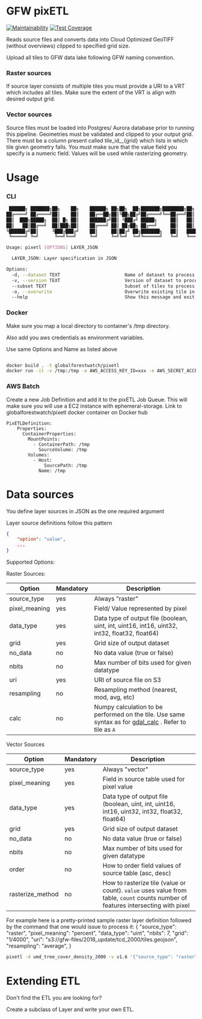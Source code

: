 # GFW pixETL

[![Maintainability](https://api.codeclimate.com/v1/badges/6eacebaf99305fb1bd1b/maintainability)](https://codeclimate.com/github/wri/gfw_pixetl/maintainability)
[![Test Coverage](https://api.codeclimate.com/v1/badges/6eacebaf99305fb1bd1b/test_coverage)](https://codeclimate.com/github/wri/gfw_pixetl/test_coverage)

Reads source files and converts data into Cloud Optimized GeoTIFF (without overviews) clipped to specified grid size.

Upload all tiles to GFW data lake following GFW naming convention.

### Raster sources
If source layer consists of multiple tiles you must provide a URI to a VRT which includes all tiles. Make sure the extent of the VRT is align with desired output grid.

### Vector sources
Source files must be loaded into Postgres/ Aurora database prior to running this pipeline. Geometries must be validated and clipped to your output grid. There must be a column present called tile_id__{grid} which lists in which tile given geometry falls. You must make sure that the value field you specify is a numeric field. Values will be used while rasterizing geometry.

# Usage

### CLI
```bash
 ██████╗ ███████╗██╗    ██╗    ██████╗ ██╗██╗  ██╗███████╗████████╗██╗
██╔════╝ ██╔════╝██║    ██║    ██╔══██╗██║╚██╗██╔╝██╔════╝╚══██╔══╝██║
██║  ███╗█████╗  ██║ █╗ ██║    ██████╔╝██║ ╚███╔╝ █████╗     ██║   ██║
██║   ██║██╔══╝  ██║███╗██║    ██╔═══╝ ██║ ██╔██╗ ██╔══╝     ██║   ██║
╚██████╔╝██║     ╚███╔███╔╝    ██║     ██║██╔╝ ██╗███████╗   ██║   ███████╗
 ╚═════╝ ╚═╝      ╚══╝╚══╝     ╚═╝     ╚═╝╚═╝  ╚═╝╚══════╝   ╚═╝   ╚══════╝

Usage: pixetl [OPTIONS] LAYER_JSON

  LAYER_JSON: Layer specification in JSON

Options:
  -d, --dataset TEXT                        Name of dataset to process  [required]
  -v, --version TEXT                        Version of dataset to process  [required]
  --subset TEXT                             Subset of tiles to process
  -o, --overwrite                           Overwrite existing tile in output location
  --help                                    Show this message and exit.
```

### Docker
Make sure you map a local directory to container's /tmp directory.

Also add you aws credentials as environment variables.

Use same Options and Name as listed above
```bash

docker build . -t globalforestwatch/pixetl
docker run -it -v /tmp:/tmp -e AWS_ACCESS_KEY_ID=xxx -e AWS_SECRET_ACCESS_KEY=xxx globalforestwatch/pixetl [OPTIONS] NAME  # pragma: allowlist secret

```

### AWS Batch

Create a new Job Definition and add it to the pixETL Job Queue. This will make sure you will use a EC2 instance with ephemeral-storage.
Link to globalforestwatch/pixetl docker container on Docker hub

```
PixETLDefinition:
    Properties:
      ContainerProperties:
        MountPoints:
          - ContainerPath: /tmp
            SourceVolume: /tmp
        Volumes:
          - Host:
              SourcePath: /tmp
            Name: /tmp

```

# Data sources
You define layer sources in JSON as the one required argument

Layer source definitions follow this pattern

```json
{
    "option": "value",
    ...
}
```

Supported Options:

Raster Sources:

| Option        | Mandatory | Description |
|---------------|-----------|-------------|
| source_type   | yes       | Always "raster" |
| pixel_meaning | yes       | Field/ Value represented by pixel |
| data_type     | yes       | Data type of output file (boolean, uint, int, uint16, int16, uint32, int32, float32, float64) |
| grid          | yes       | Grid size of output dataset
| no_data       | no        | No data value (true or false)|
| nbits         | no        | Max number of bits used for given datatype |
| uri           | yes       | URI of source file on S3 |
| resampling    | no        | Resampling method (nearest, mod, avg, etc) |
| calc          | no        | Numpy calculation to be performed on the tile. Use same syntax as for [gdal_calc](https://gdal.org/programs/gdal_calc.html) . Refer to tile as `A` |

Vector Sources

| Option           | Mandatory | Description |
|------------------|-----------|-------------|
| source_type      | yes       | Always "vector" |
| pixel_meaning    | yes       | Field in source table used for pixel value |
| data_type        | yes       | Data type of output file (boolean, uint, int, uint16, int16, uint32, int32, float32, float64) |
| grid             | yes       | Grid size of output dataset
| no_data          | no        | No data value (true or false)|
| nbits            | no        | Max number of bits used for given datatype |
| order            | no        | How to order field values of source table (asc, desc) |
| rasterize_method | no        | How to rasterize tile (value or count). `value` uses value from table, `count` counts number of features intersecting with pixel |

For example here is a pretty-printed sample raster layer definition followed
by the command that one would issue to process it:
{
     "source_type": "raster",
     "pixel_meaning": "percent",
     "data_type": "uint",
     "nbits": 7,
     "grid": "1/4000",
     "uri": "s3://gfw-files/2018_update/tcd_2000/tiles.geojson",
     "resampling": "average",
 }

```bash
pixetl -d umd_tree_cover_density_2000 -v v1.6 '{"source_type": "raster", "pixel_meaning": "percent", "data_type": "uint", "nbits": 7, "grid": "1/4000", "uri": "s3://gfw-files/2018_update/tcd_2000/tiles.geojson", "resampling": "average"}'
```

# Extending ETL

Don't find the ETL you are looking for?

Create a subclass of Layer and write your own ETL.
